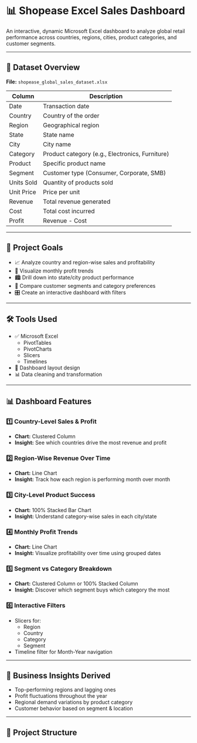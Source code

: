 # 📊 Shopease Excel Sales Dashboard

An interactive, dynamic Microsoft Excel dashboard to analyze global retail performance across countries, regions, cities, product categories, and customer segments.

---

## 📁 Dataset Overview

**File:** `shopease_global_sales_dataset.xlsx`

| Column        | Description                                       |
|---------------|---------------------------------------------------|
| Date          | Transaction date                                  |
| Country       | Country of the order                              |
| Region        | Geographical region                               |
| State         | State name                                        |
| City          | City name                                         |
| Category      | Product category (e.g., Electronics, Furniture)   |
| Product       | Specific product name                             |
| Segment       | Customer type (Consumer, Corporate, SMB)          |
| Units Sold    | Quantity of products sold                         |
| Unit Price    | Price per unit                                    |
| Revenue       | Total revenue generated                           |
| Cost          | Total cost incurred                               |
| Profit        | Revenue - Cost                                    |

---

## 🎯 Project Goals

- 📈 Analyze country and region-wise sales and profitability
- 📅 Visualize monthly profit trends
- 🏙️ Drill down into state/city product performance
- 🧭 Compare customer segments and category preferences
- 🎛 Create an interactive dashboard with filters

---

## 🛠 Tools Used

- ✅ Microsoft Excel
  - PivotTables
  - PivotCharts
  - Slicers
  - Timelines
- 📐 Dashboard layout design
- 📊 Data cleaning and transformation

---

## 📊 Dashboard Features

### 1️⃣ Country-Level Sales & Profit
- **Chart:** Clustered Column
- **Insight:** See which countries drive the most revenue and profit

### 2️⃣ Region-Wise Revenue Over Time
- **Chart:** Line Chart
- **Insight:** Track how each region is performing month over month

### 3️⃣ City-Level Product Success
- **Chart:** 100% Stacked Bar Chart
- **Insight:** Understand category-wise sales in each city/state

### 4️⃣ Monthly Profit Trends
- **Chart:** Line Chart
- **Insight:** Visualize profitability over time using grouped dates

### 5️⃣ Segment vs Category Breakdown
- **Chart:** Clustered Column or 100% Stacked Column
- **Insight:** Discover which segment buys which category the most

### 6️⃣ Interactive Filters
- Slicers for:
  - Region
  - Country
  - Category
  - Segment
- Timeline filter for Month-Year navigation

---

## 🧠 Business Insights Derived

- Top-performing regions and lagging ones
- Profit fluctuations throughout the year
- Regional demand variations by product category
- Customer behavior based on segment & location

---

## 📁 Project Structure


